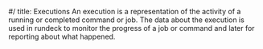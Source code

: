 #/ title: Executions
An execution is a representation of the activity of a running or completed command or job. The data about the execution is used in rundeck to monitor the progress of a job or command and later for reporting about what happened.

